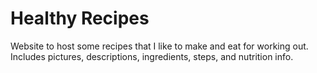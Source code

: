 # Healthy Recipes
Website to host some recipes that I like to make and eat for working out. Includes pictures, descriptions, ingredients, steps, and nutrition info.
